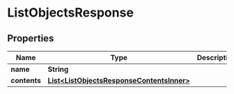 

# ListObjectsResponse


## Properties

| Name | Type | Description | Notes |
|------------ | ------------- | ------------- | -------------|
|**name** | **String** |  |  [optional] |
|**contents** | [**List&lt;ListObjectsResponseContentsInner&gt;**](ListObjectsResponseContentsInner.md) |  |  [optional] |



